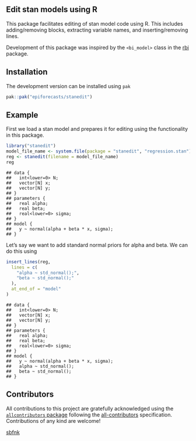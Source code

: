 
## Edit stan models using R

This package facilitates editing of stan model code using R. This
includes adding/removing blocks, extracting variable names, and
inserting/removing lines.

Development of this package was inspired by the `<bi_model>` class in
the [rbi](https://github.com/sbfnk/rbi) package.

## Installation

The development version can be installed using `pak`

``` r
pak::pak("epiforecasts/stanedit")
```

## Example

First we load a stan model and prepares it for editing using the
functionality in this package.

``` r
library("stanedit")
model_file_name <- system.file(package = "stanedit", "regression.stan")
reg <- stanedit(filename = model_file_name)
reg
```

    ## data {
    ##   int<lower=0> N;
    ##   vector[N] x;
    ##   vector[N] y;
    ## }
    ## parameters {
    ##   real alpha;
    ##   real beta;
    ##   real<lower=0> sigma;
    ## }
    ## model {
    ##   y ~ normal(alpha + beta * x, sigma);
    ## }

Let’s say we want to add standard normal priors for alpha and beta. We
can do this using

``` r
insert_lines(reg,
  lines = c(
    "alpha ~ std_normal();",
    "beta ~ std_normal();"
  ),
  at_end_of = "model"
)
```

    ## data {
    ##   int<lower=0> N;
    ##   vector[N] x;
    ##   vector[N] y;
    ## }
    ## parameters {
    ##   real alpha;
    ##   real beta;
    ##   real<lower=0> sigma;
    ## }
    ## model {
    ##   y ~ normal(alpha + beta * x, sigma);
    ##   alpha ~ std_normal();
    ##   beta ~ std_normal();
    ## }

## Contributors

<!-- ALL-CONTRIBUTORS-LIST:START - Do not remove or modify this section -->
<!-- prettier-ignore-start -->
<!-- markdownlint-disable -->

All contributions to this project are gratefully acknowledged using the
[`allcontributors` package](https://github.com/ropensci/allcontributors)
following the [all-contributors](https://allcontributors.org)
specification. Contributions of any kind are welcome!

<a href="https://github.com/epiforecasts/stanedit/commits?author=sbfnk">sbfnk</a>

<!-- markdownlint-enable -->
<!-- prettier-ignore-end -->
<!-- ALL-CONTRIBUTORS-LIST:END -->
